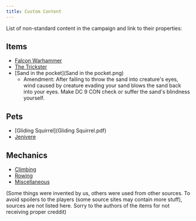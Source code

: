 ```yaml
---
title: Custom Content
---
```


List of non-standard content in the campaign and link to their properties:

## Items

* [Falcon Warhammer](falcon_warhammer.html)
* [The Trickster](the_trickster.html)
* [Sand in the pocket](Sand in the pocket.png)
    * Amendment: After failing to throw the sand into creature's eyes, wind caused by creature evading your sand blows the sand back into your eyes. Make DC 9 CON check or suffer the sand's blindness yourself. 

## Pets

* [Gliding Squirrel](Gliding Squirrel.pdf)
* [Jenivere](Jenivere.pdf)

## Mechanics

* [Climbing](climbing.html)
* [Rowing](rowing.html)
* [Miscellaneous](miscelaneous_rules.html)

(Some things were invented by us, others were used from other sources. To avoid spoilers to the players (some source sites may contain more stuff), sources are not listed here. Sorry to the authors of the items for not receiving proper creddit)

